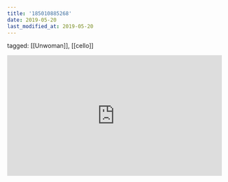 ```yaml
---
title: '185010885268'
date: 2019-05-20
last_modified_at: 2019-05-20
---
```

tagged: [[Unwoman]], [[cello]]
<iframe allow="accelerometer; autoplay; clipboard-write; encrypted-media; gyroscope; picture-in-picture" allowfullscreen="" frameborder="0" height="281" id="youtube_iframe" src="https://www.youtube.com/embed/WPTVA1x37wQ?feature=oembed&amp;enablejsapi=1&amp;origin=https://safe.txmblr.com&amp;wmode=opaque" width="500"></iframe>